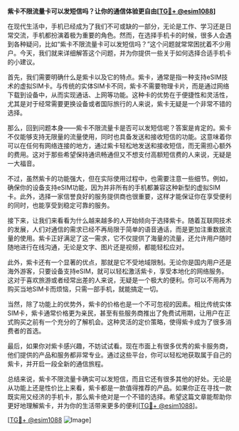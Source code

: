 **紫卡不限流量卡可以发短信吗？让你的通信体验更自由[[TG💪+ @esim1088](https://t.me/s/esim1088)]**

在现代生活中，手机已经成为了我们不可或缺的一部分，无论是工作、学习还是日常交流，手机都扮演着极为重要的角色。然而，在选择手机卡的时候，很多人会遇到各种疑问，比如“紫卡不限流量卡可以发短信吗？”这个问题就常常困扰着不少用户。今天，我们就来详细解答这个问题，并为你提供一些关于如何选择合适手机卡的小建议。

首先，我们需要明确什么是紫卡以及它的特点。紫卡，通常是指一种支持eSIM技术的虚拟SIM卡。与传统的实体SIM卡不同，紫卡不需要物理卡片，而是通过网络下载到设备中，从而实现通话、上网等功能。这种卡的优势在于便捷性和灵活性，尤其是对于经常需要更换设备或者国际旅行的人来说，紫卡无疑是一个非常不错的选择。

那么，回到问题本身——紫卡不限流量卡是否可以发短信呢？答案是肯定的。紫卡不仅能够支持无限量的流量使用，同时也具备发送和接收短信的功能。这意味着你可以在任何有网络连接的地方，通过紫卡轻松地发送和接收短信，而无需担心额外的费用。这对于那些希望保持通讯畅通但又不想支付高额短信费的人来说，无疑是一大福音。

不过，虽然紫卡的功能强大，但在实际使用过程中，也需要注意一些细节。例如，确保你的设备支持eSIM功能，因为并非所有的手机都兼容这种新型的虚拟SIM卡。此外，选择一家信誉良好的服务提供商也很重要，这样才能保证你在享受便利的同时，也能享受到稳定可靠的服务。

接下来，让我们来看看为什么越来越多的人开始倾向于选择紫卡。随着互联网技术的发展，人们对通信的需求已经不再局限于简单的语音通话，而是更加注重数据流量的使用。紫卡正好满足了这一需求，它不仅提供了海量的流量，还允许用户随时随地进行在线沟通，无论是文字、图片还是视频，都能轻松应对。

此外，紫卡还有一个显著的优点，那就是它不受地域限制。无论你是国内用户还是海外游客，只要设备支持eSIM，就可以轻松激活紫卡，享受本地化的网络服务。这对于喜欢旅游或者经常出差的人来说，无疑是一个极大的便利。你可以不用再为购买当地SIM卡而烦恼，只需一部手机，就能搞定一切。

当然，除了功能上的优势外，紫卡的价格也是一个不可忽视的因素。相比传统实体SIM卡，紫卡通常价格更为亲民，甚至有些服务商推出了免费试用期，让用户在正式购买之前有一个充分的了解机会。这种灵活的定价策略，使得紫卡成为了很多消费者的首选。

最后，如果你对紫卡感兴趣，不妨试试看。现在市面上有很多优秀的紫卡服务商，他们提供的产品和服务都非常专业。通过这些平台，你可以轻松地获取属于自己的紫卡，并开启一段全新的通信旅程。

总结来说，紫卡不限流量卡确实可以发短信，而且它还有很多其他的好处。无论是从功能上还是性价比上来看，紫卡都是一款值得推荐的产品。如果你正在寻找一款既实用又经济的手机卡，那么紫卡绝对是一个不错的选择。希望这篇文章能帮助你更好地理解紫卡，并为你的生活带来更多的便利[[TG💪+ @esim1088](https://t.me/s/esim1088)]。

[[TG💪+ @esim1088](https://t.me/s/esim1088) ![Image](https://i.postimg.cc/4NQfJmqS/Snipaste-2025-05-13-00-14-12.png)]